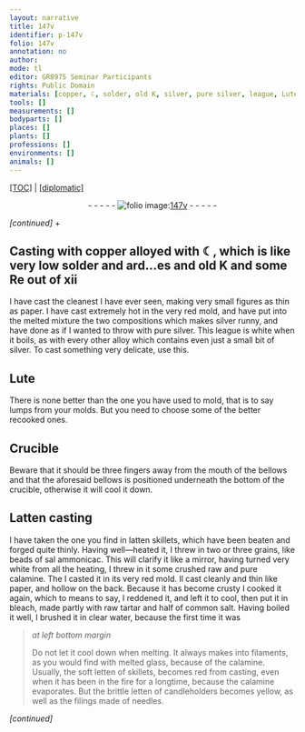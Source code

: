 ```yaml
---
layout: narrative
title: 147v
identifier: p-147v
folio: 147v
annotation: no
author:
mode: tl
editor: GR8975 Seminar Participants
rights: Public Domain
materials: [copper, ☾, solder, old K, silver, pure silver, league, Lute, Latten, latten, sal ammonicac, calamine, paper, bleach, tartar, salt, water, glass, letten, filings]
tools: []
measurements: []
bodyparts: []
places: []
plants: []
professions: []
environments: []
animals: []
---
```


<p><a href="{{ site.baseurl }}/translation/">[TOC]</a> | <a href="{{ site.baseurl }}/texts/p-147v_tc/" target="_blank">[diplomatic]</a></p><div class="folio" align="center">- - - - - <a href="http://gallica.bnf.fr/ark:/12148/btv1b10500001g/f300.image" target="_blank"><img src="https://cu-mkp.github.io/2017-workshop-edition/assets/photo-icon.png" alt="folio image: " style="display:inline-block; margin-bottom:-3px;"/>147v</a> - - - - - </div>  
 
*[continued]*
  \+ 

## Casting with <span class="m">copper</span> alloyed with <span class="m">☾</span>, which is like very low <span class="m">solder</span> and ard...es and <span class="m">old K</span> and some Re out of xii

 
I have cast the cleanest I have ever seen, making very small figures as thin as paper. I have cast extremely hot in the very red mold, and have put into the melted mixture the two compositions which makes <span class="m">silver</span> runny, and have done as if I wanted to throw with <span class="m">pure silver</span>. This <span class="m">league</span> is white when it boils, as with every other alloy which contains even just a small bit of <span class="m">silver</span>. To cast something very delicate, use this.
 
 
  

## <span class="m">Lute</span>

 
There is none better than the one you have used to mold, that is to say lumps from your molds. But you need to choose some of the better recooked ones.

 
  

## Crucible

 
Beware that it should be three fingers away from the mouth of the bellows and that the aforesaid bellows is positioned underneath the bottom of the crucible, otherwise it will cool it down.

 
  

## <span class="m">Latten</span> casting

 
I have taken the one you find in <span class="m">latten</span> skillets, which have been beaten and forged quite thinly. Having well—heated it, I threw in two or three grains, like beads of <span class="m">sal ammonicac</span>. This will clarify it like a mirror, having turned very white from all the heating, I threw in it some crushed raw and pure <span class="m">calamine</span>. The I casted it in its very red mold. Il cast cleanly and thin like <span class="m">paper</span>, and hollow on the back. Because it has become crusty I cooked it again, which to means to say, I reddened it, and left it to cool, then put it in <span class="m">bleach</span>, made partly with raw <span class="m">tartar</span> and half of common <span class="m">salt</span>. Having boiled it well, I brushed it in clear <span class="m">water</span>, because the first time it was
 
> *at left bottom margin*
> 
> 
>  Do not let it cool down when melting. It always makes into filaments, as you would find with melted <span class="m">glass</span>, because of the <span class="m">calamine</span>. Usually, the soft <span class="m">letten</span> of skillets, becomes red from casting, even when it has been in the fire for a longtime, because the <span class="m">calamine</span> evaporates. But the brittle <span class="m">letten</span> of candleholders becomes yellow, as well as the <span class="m">filings</span> made of needles.
 
*[continued]*
 
